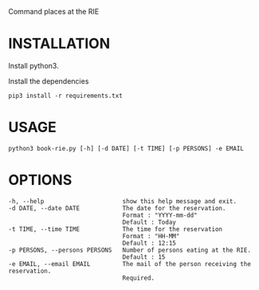 Command places at the RIE

# INSTALLATION

Install python3.

Install the dependencies

    pip3 install -r requirements.txt

# USAGE

    python3 book-rie.py [-h] [-d DATE] [-t TIME] [-p PERSONS] -e EMAIL

# OPTIONS

    -h, --help                      show this help message and exit.
    -d DATE, --date DATE            The date for the reservation.
                                    Format : "YYYY-mm-dd"
                                    Default : Today
    -t TIME, --time TIME            The time for the reservation
                                    Format : "HH-MM"
                                    Default : 12:15
    -p PERSONS, --persons PERSONS   Number of persons eating at the RIE.
                                    Default : 15
    -e EMAIL, --email EMAIL         The mail of the person receiving the reservation.
                                    Required.